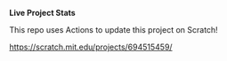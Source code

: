 **Live Project Stats**

This repo uses Actions to update this project on Scratch!

https://scratch.mit.edu/projects/694515459/
